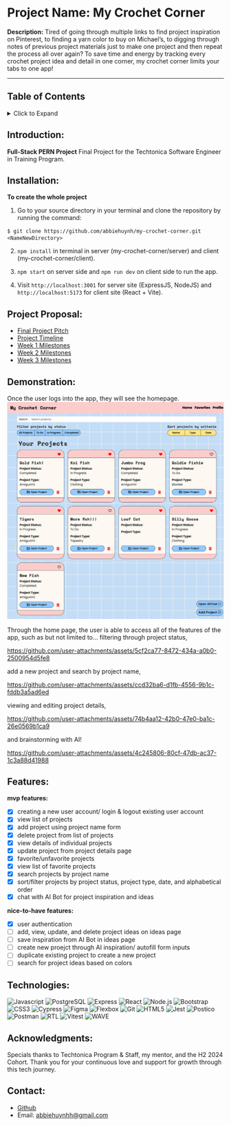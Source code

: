 # Project Name: My Crochet Corner

**Description:**
Tired of going through multiple links to find project inspiration on Pinterest, to finding a yarn color to buy on Michael’s, to digging through notes of previous project materials just to make one project and then repeat the process all over again? To save time and energy by tracking every crochet project idea and detail in one corner, my crochet corner limits your tabs to one app!

---

## Table of Contents
<details>
<summary>Click to Expand</summary>

- [Introduction](#introduction)
- [Installation](#installation)
- [Project Proposal](#project-proposal)
- [Demonstation](#demonstration)
- [Features](#features)
- [Technologies Used](#technologies-used)
- [Acknowledgments](#acknowledgments)
- [Contact](#contact)
</details>

## Introduction: 
**Full-Stack PERN Project**
Final Project for the Techtonica Software Engineer in Training Program.

## Installation: 
**To create the whole project**
1.  Go to your source directory in your terminal and clone the repository by running the command:

```
$ git clone https://github.com/abbiehuynh/my-crochet-corner.git <NameNewDirectory>
```
2. `npm install` in terminal in server (my-crochet-corner/server) and client (my-crochet-corner/client).

3. `npm start` on server side and `npm run dev` on client side to run the app.

4. Visit `http://localhost:3001` for server site (ExpressJS, NodeJS) and `http://localhost:5173` for client site (React + Vite).

## Project Proposal:
- [Final Project Pitch](https://docs.google.com/document/d/1da4MuZVVd_XVBiUc7g6SWZfKaXB6XajMwxWjhwzCWew/edit?tab=t.0)
- [Project Timeline](https://trello.com/b/5ZEtare8/my-crochet-corner)
- [Week 1 Milestones](https://docs.google.com/document/d/1R9_PBwoZ8hR1AP_WpNhK9LDNNFsoF1GBVOFzNCcDBOY/edit?usp=sharing)
- [Week 2 Milestones](https://docs.google.com/document/d/1aXRHkdY4hRuLUDRzt_Vmhn7NT3pMHiMKV9Fkz0mWilI/edit?usp=sharing)
- [Week 3 Milestones](https://docs.google.com/document/d/1NTlDGcf9WLEnYKVme2jcZM1SXXm6Pwbhb5sWpuoUtjA/edit?usp=sharing)

## Demonstration:
Once the user logs into the app, they will see the homepage.
![Home Page](/assets/readme/homepage.png)

Through the home page, the user is able to access all of the features of the app, such as but not limited to...
filtering through project status,

https://github.com/user-attachments/assets/5cf2ca77-8472-434a-a0b0-2500954d5fe8

add a new project and search by project name,

https://github.com/user-attachments/assets/ccd32ba6-d1fb-4556-9b1c-fddb3a5ad6ed

viewing and editing project details,

https://github.com/user-attachments/assets/74b4aa12-42b0-47e0-ba1c-26e0569b1ca9

and brainstorming with AI!

https://github.com/user-attachments/assets/4c245806-80cf-47db-ac37-1c3a88d41988

## Features:
**mvp features:**

- [x] creating a new user account/ login & logout existing user account
- [x] view list of projects 
- [x] add project using project name form
- [x] delete project from list of projects
- [x] view details of individual projects
- [x] update project from project details page
- [x] favorite/unfavorite projects
- [x] view list of favorite projects
- [x] search projects by project name
- [x] sort/filter projects by project status, project type, date, and alphabetical order
- [x] chat with AI Bot for project inspiration and ideas

**nice-to-have features:**
- [x] user authentication
- [ ] add, view, update, and delete project ideas on ideas page
- [ ] save inspiration from AI Bot in ideas page
- [ ] create new proejct through AI inspiration/ autofill form inputs
- [ ] duplicate existing project to create a new project
- [ ] search for project ideas based on colors

## Technologies: 
![Javascript](https://img.shields.io/badge/-JavaScript-F7DF1E?style=flat-square&logo=javascript&logoColor=000000)
![PostgreSQL](https://img.shields.io/badge/-PostgreSQL-336791?style=flat-square&logo=postgresql&logoColor=ffffff)
![Express](https://img.shields.io/badge/-Express.js-000000?style=flat-square&logo=express&logoColor=ffffff)
![React](https://img.shields.io/badge/-React-61DAFB?style=flat-square&logo=react&logoColor=000000)
![Node.js](https://img.shields.io/badge/-Node.js-339933?style=flat-square&logo=node.js&logoColor=ffffff)
![Bootstrap](https://img.shields.io/badge/-Bootstrap-563D7C?style=flat-square&logo=bootstrap&logoColor=ffffff)
![CSS3](https://img.shields.io/badge/-CSS3-1572B6?style=flat-square&logo=css3&logoColor=ffffff)
![Cypress](https://img.shields.io/badge/-Cypress-4B5B9A?style=flat-square&logo=cypress&logoColor=ffffff)
![Figma](https://img.shields.io/badge/-Figma-F24E1E?style=flat-square&logo=figma&logoColor=ffffff)
![Flexbox](https://img.shields.io/badge/-Flexbox-FFF?style=flat-square&logo=css3&logoColor=1572B6)
![Git](https://img.shields.io/badge/-Git-F05032?style=flat-square&logo=git&logoColor=ffffff)
![HTML5](https://img.shields.io/badge/-HTML5-E34F26?style=flat-square&logo=html5&logoColor=ffffff)
![Jest](https://img.shields.io/badge/-Jest-C21325?style=flat-square&logo=jest&logoColor=ffffff)
![Postico](https://img.shields.io/badge/-Postico-5B6E9D?style=flat-square&logo=postgresql&logoColor=ffffff)
![Postman](https://img.shields.io/badge/-Postman-FF6C37?style=flat-square&logo=postman&logoColor=ffffff)
![RTL](https://img.shields.io/badge/-React%20Testing%20Library-EC5E30?style=flat-square&logo=react&logoColor=ffffff)
![Vitest](https://img.shields.io/badge/-Vitest-6E40C9?style=flat-square&logo=vitest&logoColor=ffffff)
![WAVE](https://img.shields.io/badge/-Wave-4D92D1?style=flat-square&logo=wave&logoColor=ffffff)

## Acknowledgments:
Specials thanks to Techtonica Program & Staff, my mentor, and the H2 2024 Cohort. Thank you for your continuous love and support for growth through this tech journey. 

## Contact: 
- [Github](https://github.com/abbiehuynh)
- Email: abbiehuynhh@gmail.com

